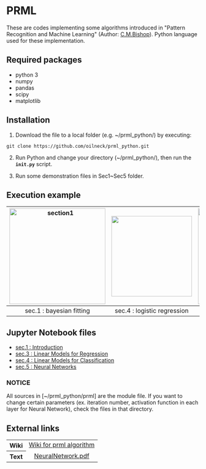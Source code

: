 # PRML
These are codes implementing some algorithms introduced in  "Pattern Recognition and Machine Learning" (Author: [C.M.Bishop](https://www.microsoft.com/en-us/research/people/cmbishop/?from=http%3A%2F%2Fresearch.microsoft.com%2Fen-us%2Fum%2Fpeople%2Fcmbishop%2Fprml%2F)). Python language used for these implementation.
## Required packages
- python 3
- numpy
- pandas
- scipy
- matplotlib
## Installation
1. Download the file to a local folder (e.g. ~/prml_python/) by executing:  
```console
git clone https://github.com/oilneck/prml_python.git
```

2. Run Python and change your directory (~/prml_python/), then run the **`init.py`** script.  

3. Run some demonstration files in Sec1~Sec5 folder.
## Execution example
|<img src="https://user-images.githubusercontent.com/60212785/74105720-b1070080-4ba3-11ea-90b3-e56cb9769cf4.png" width="250px" alt="section1">|<img src="https://user-images.githubusercontent.com/60212785/74105786-41dddc00-4ba4-11ea-9c01-ebb161f89986.png" width="210px">|<img src="https://user-images.githubusercontent.com/60212785/74105498-b6fbe200-4ba1-11ea-9b99-879ecac3d67c.png" width="250px">|
|:---:|:---:|:---:|
|sec.1 : bayesian fitting|sec.4 : logistic regression|sec.5 : neural network|

## Jupyter Notebook files
- <a href="https://nbviewer.jupyter.org/github/oilneck/prml_python/blob/master/Notebook/section1.ipynb">sec.1 : Introduction</a>
- <a href="https://nbviewer.jupyter.org/github/oilneck/prml_python/blob/master/Notebook/section3.ipynb">sec.3 : Linear Models for Regression </a>
- <a href="https://nbviewer.jupyter.org/github/oilneck/prml_python/blob/master/Notebook/section4.ipynb">sec.4 : Linear Models for Classification </a>
- <a href="https://nbviewer.jupyter.org/github/oilneck/prml_python/blob/master/Notebook/section5.ipynb">sec.5 : Neural Networks </a>

### NOTICE
All sources in [~/prml_python/prml] are the module file. If you want to change certain parameters (ex. iteration number, activation function in each layer for Neural Network), check the files in that directory.
## External links
<table class="table table-hover"></td>
<tbody>
<tr>
    <th>Wiki</th>
  <td align="center" valign="top"><a href="https://github.com/oilneck/prml_python/wiki/Pattern-Recognition-and-Machine-Learning">Wiki for prml algorithm</a>
    </td>
</tr>
<tr>
  <th>Text</tx>
  <td align="center" valign="top"><a href="https://wixlabs-pdf-dev.appspot.com/assets/pdfjs/web/viewer.html?file=%2Fpdfproxy%3Finstance%3DsFTejjZZ3nYpDqVcvkkFMMVe7lfLGTHMEakrKNcdHBc.eyJpbnN0YW5jZUlkIjoiZWU1M2FhOTctZWJjMS00NjIwLTk5NDQtYWU3MjVmMjA0ZjM3IiwiYXBwRGVmSWQiOiIxM2VlMTBhMy1lY2I5LTdlZmYtNDI5OC1kMmY5ZjM0YWNmMGQiLCJtZXRhU2l0ZUlkIjoiM2EwMmU4ZTUtYzAzMS00ZTIxLWE3ZjItOTUyYzZmYzk2NTQ0Iiwic2lnbkRhdGUiOiIyMDIwLTAzLTEwVDEyOjMxOjQ5LjUwMloiLCJkZW1vTW9kZSI6ZmFsc2UsImFpZCI6IjI2Yjc4MDE0LTllYTktNGNlMi04MTllLTkyODM5MzMxN2IxYyIsImJpVG9rZW4iOiJkNDUxNDI3Mi0yYmYwLTA4MDEtM2ViNi0zYjVlMzBlOTJhNzMiLCJzaXRlT3duZXJJZCI6IjVkNTdjNjUwLTA1YTktNDFiNS1iMmFiLTEyNTkxMGE5Zjk4ZCJ9%26compId%3Dcomp-k7luz6mp%26url%3Dhttps%3A%2F%2Fdocs.wixstatic.com%2Fugd%2F5d57c6_a17e2152db5c4140a070805af46f87e1.pdf#page=1&links=true&originalFileName=RegularizationMethod_NN&locale=ja&allowDownload=false&allowPrinting=true">NeuralNetwork.pdf</a>
         </td>
  </tr>
</tbody>
</table>
